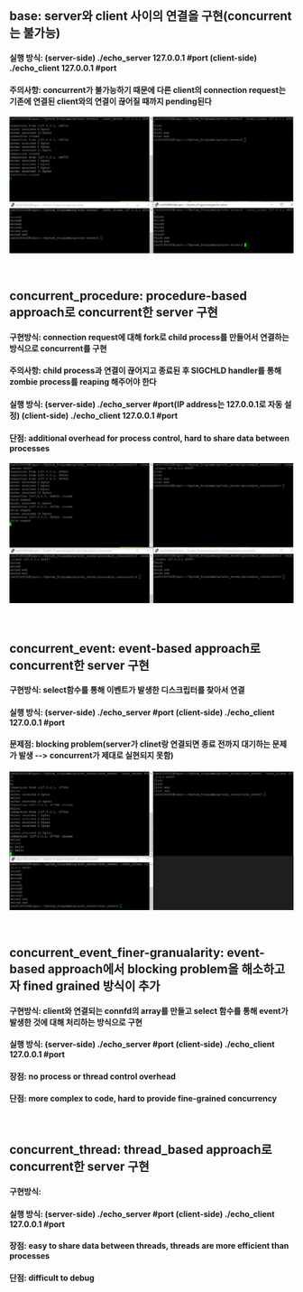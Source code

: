 ## base: server와 client 사이의 연결을 구현(concurrent는 불가능)
#### 실행 방식: (server-side) ./echo_server 127.0.0.1 #port     (client-side) ./echo_client 127.0.0.1 #port   
#### 주의사항: concurrent가 불가능하기 때문에 다른 client의 connection request는 기존에 연결된 client와의 연결이 끊어질 때까지 pending된다
![base.png](https://github.com/namkidong98/CSE3080-MultiCore_Programming/blob/main/echo_server/base/base.PNG)

<br/>

## concurrent_procedure: procedure-based approach로 concurrent한 server 구현
#### 구현방식: connection request에 대해 fork로 child process를 만들어서 연결하는 방식으로 concurrent를 구현
#### 주의사항: child process과 연결이 끊어지고 종료된 후 SIGCHLD handler를 통해 zombie process를 reaping 해주어야 한다
#### 실행 방식: (server-side) ./echo_server #port(IP address는 127.0.0.1로 자동 설정)     (client-side) ./echo_client 127.0.0.1 #port   
#### 단점: additional overhead for process control, hard to share data between processes
![concurrent_procedure.png](https://github.com/namkidong98/CSE3080-MultiCore_Programming/blob/main/echo_server/concurrent_procedure/concurrent_procedure.PNG)

<br/>

## concurrent_event: event-based approach로 concurrent한 server 구현
#### 구현방식: select함수를 통해 이벤트가 발생한 디스크립터를 찾아서 연결
#### 실행 방식: (server-side) ./echo_server #port     (client-side) ./echo_client 127.0.0.1 #port   
#### 문제점: blocking problem(server가 clinet랑 연결되면 종료 전까지 대기하는 문제가 발생 --> concurrent가 제대로 실현되지 못함)
![concurrent_event.png](https://github.com/namkidong98/CSE3080-MultiCore_Programming/blob/main/echo_server/concurrent_event/concurrent_event.PNG)

<br/>

## concurrent_event_finer-granualarity: event-based approach에서 blocking problem을 해소하고자 fined grained 방식이 추가
#### 구현방식: client와 연결되는 connfd의 array를 만들고 select 함수를 통해 event가 발생한 것에 대해 처리하는 방식으로 구현
#### 실행 방식: (server-side) ./echo_server #port     (client-side) ./echo_client 127.0.0.1 #port   
#### 장점: no process or thread control overhead
#### 단점: more complex to code, hard to provide fine-grained concurrency

<br/>

## concurrent_thread: thread_based approach로 concurrent한 server 구현
#### 구현방식: 
#### 실행 방식: (server-side) ./echo_server #port     (client-side) ./echo_client 127.0.0.1 #port   
#### 장점: easy to share data between threads, threads are more efficient than processes
#### 단점: difficult to debug

<br/>
